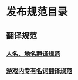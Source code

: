 <script setup lang='ts'>
import { ElCollapse, ElCollapseItem } from 'element-plus';
import 'element-plus/es/components/collapse/style/css'
</script>

<style scoped lang="scss">
.el-collapse-item__header {
  user-select: none;

  h3 {
    margin: 0;
  }
}

.el-collapse-item__content {
  p {
    font-size: 1rem;
  }
}

.red {
  color: red;
}

.underline {
  text-decoration: underline;
}

li::marker {
  font-size: 1rem;
}
</style>

# 发布规范目录

## 翻译规范

### [人名、地名翻译规范](translation/character-names-and-locations)

### [游戏内专有名词翻译规范](translation/ingame-terms)

[//]: # '## 发布规范'
[//]: #
[//]: # '### [PV 技能标准模板](publication/pv-skills)'

